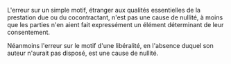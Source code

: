 L'erreur sur un simple motif, étranger aux qualités essentielles de la prestation due ou du cocontractant, n'est pas une cause de nullité, à moins que les parties n'en aient fait expressément un élément déterminant de leur consentement.

Néanmoins l'erreur sur le motif d'une libéralité, en l'absence duquel son auteur n'aurait pas disposé, est une cause de nullité.
